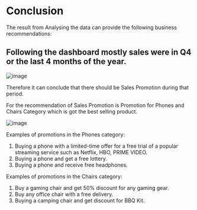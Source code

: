 # Conclusion

The result from Analysing the data can provide the following business recommendations:

## Following the dashboard mostly sales were in Q4 or the last 4 months of the year.

![image](https://user-images.githubusercontent.com/128878040/234517279-04d71c43-19ce-4f37-b9fd-1a54c9b792ab.png)

Therefore it can conclude that there should be Sales Promotion during that period.

For the recommendation of Sales Promotion is Promotion for Phones and Chairs Category which is got the best selling product.

![image](https://user-images.githubusercontent.com/128878040/234517437-ef261418-5130-4e5e-b361-3745f997e880.png)

Examples of promotions in the Phones category: 
1. Buying a phone with a limited-time offer for a free trial of a popular streaming service such as Netflix, HBO, PRIME VIDEO.
2. Buying a phone and get a free lottery.
3. Buying a phone and receive free headphones.

Examples of promotions in the Chairs category:
1. Buy a gaming chair and get 50% discount for any gaming gear.
2. Buy any office chair with a free delivery.
3. Buying a camping chair and get discount for BBQ Kit. 

